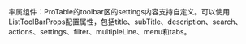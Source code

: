 率属组件：ProTable的toolbar区的settings内容支持自定义。可以使用ListToolBarProps配置属性，包括title、subTitle、description、search、actions、settings、filter、multipleLine、menu和tabs。
